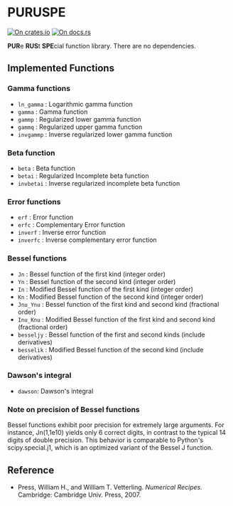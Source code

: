 # PURUSPE

[![On crates.io](https://img.shields.io/crates/v/puruspe.svg)](https://crates.io/crates/puruspe)
[![On docs.rs](https://docs.rs/puruspe/badge.svg)](https://docs.rs/puruspe)

**PUR**e **RUS**t **SPE**cial function library.
There are no dependencies.

## Implemented Functions

### Gamma functions

* `ln_gamma` : Logarithmic gamma function
* `gamma` : Gamma function
* `gammp` : Regularized lower gamma function
* `gammq` : Regularized upper gamma function
* `invgammp` : Inverse regularized lower gamma function

### Beta function

* `beta` : Beta function
* `betai` : Regularized Incomplete beta function
* `invbetai` : Inverse regularized incomplete beta function

### Error functions

* `erf` : Error function
* `erfc` : Complementary Error function
* `inverf` : Inverse error function
* `inverfc` : Inverse complementary error function

### Bessel functions

* `Jn` : Bessel function of the first kind (integer order)
* `Yn` : Bessel function of the second kind (integer order)
* `In` : Modified Bessel function of the first kind (integer order)
* `Kn` : Modified Bessel function of the second kind (integer order)
* `Jnu_Ynu` : Bessel function of the first kind and second kind (fractional order)
* `Inu_Knu` : Modified Bessel function of the first kind and second kind (fractional order)
* `besseljy` : Bessel function of the first and second kinds (include derivatives)
* `besselik` : Modified Bessel function of the second kind (include derivatives)

### Dawson's integral

* `dawson`: Dawson's integral

### Note on precision of Bessel functions

Bessel functions exhibit poor precision for extremely large arguments.
For instance, Jn(1,1e10) yields only 6 correct digits, in contrast to the typical 14 digits of double precision.
This behavior is comparable to Python's scipy.special.j1, which is an optimized variant of the Bessel J function.

## Reference

*  Press, William H., and William T. Vetterling. *Numerical Recipes.* Cambridge: Cambridge Univ. Press, 2007. 
